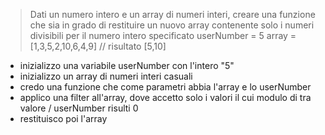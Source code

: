 > Dati un numero intero e un array di numeri interi, creare una funzione che sia in grado di restituire un nuovo array contenente solo i numeri divisibili per il numero intero specificato
> userNumber = 5
> array = [1,3,5,2,10,6,4,9]
> // risultato [5,10]

- inizializzo una variabile userNumber con l'intero "5"
- inizializzo un array di numeri interi casuali
- credo una funzione che come parametri abbia l'array e lo userNumber
- applico una filter all'array, dove accetto solo i valori il cui modulo di tra valore / userNumber risulti 0
- restituisco poi l'array